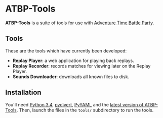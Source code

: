 ATBP-Tools
==========

**ATBP-Tools** is a suite of tools for use with [Adventure Time Battle Party](http://www.cartoonnetwork.com/games/adventuretime/adventure-time-battle-party/).

Tools
-----

These are the tools which have currently been developed:
- **Replay Player**: a web application for playing back replays.
- **Replay Recorder**: records matches for viewing later on the Replay Player.
- **Sounds Downloader**: downloads all known files to disk.

Installation
------------

You'll need [Python 3.4](https://www.python.org/), [pydivert](https://github.com/ffalcinelli/pydivert), [PyYAML](http://pyyaml.org/wiki/PyYAML) and the [latest version of ATBP-Tools](https://github.com/Lyrositor/ATBP-Tools/archive/master.zip). Then, launch the files in the `tools/` subdirectory to run the tools.